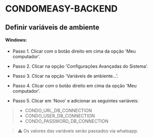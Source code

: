 # CONDOMEASY-BACKEND

## Definir variáveis de ambiente

#### Windows:

* Passo 1. Clicar com o botão direito em cima da opção 'Meu computador'.  

* Passo 2. Clicar na opção 'Configurações Avançadas do Sistema'.  

* Passo 3. Clicar na opção 'Variáveis de ambiente...'.

* Passo 4. Clicar com o botão direito em cima da opção 'Meu computador'.

* Passo 5. Clicar em 'Novo' e adicionar as seguintes variáveis:
> - CONDO_URL_DB_CONNECTION
> - CONDO_USER_DB_CONNECTION
> - CONDO_PASSWORD_DB_CONNECTION

> :warning: Os valores das variáveis serão passados via whatsapp.
